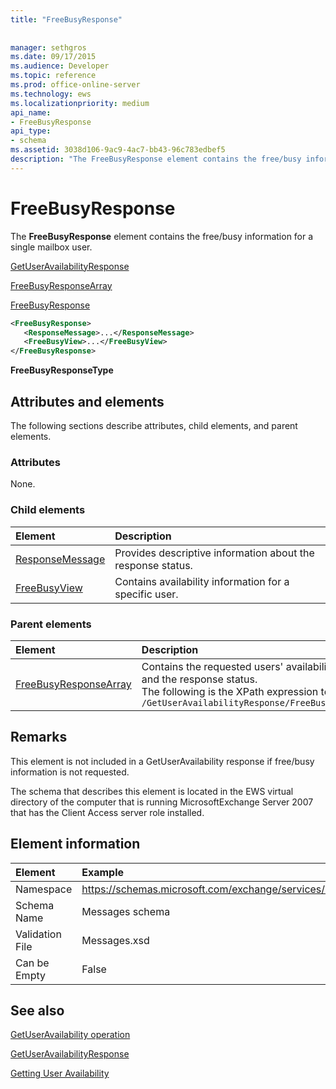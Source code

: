 ```yaml
---
title: "FreeBusyResponse"
 
 
manager: sethgros
ms.date: 09/17/2015
ms.audience: Developer
ms.topic: reference
ms.prod: office-online-server
ms.technology: ews
ms.localizationpriority: medium
api_name:
- FreeBusyResponse
api_type:
- schema
ms.assetid: 3038d106-9ac9-4ac7-bb43-96c783edbef5
description: "The FreeBusyResponse element contains the free/busy information for a single mailbox user."
---
```


# FreeBusyResponse

The **FreeBusyResponse** element contains the free/busy information for a single mailbox user. 
  
[GetUserAvailabilityResponse](getuseravailabilityresponse.md)
  
[FreeBusyResponseArray](freebusyresponsearray.md)
  
[FreeBusyResponse](freebusyresponse.md)
  
```xml
<FreeBusyResponse>
   <ResponseMessage>...</ResponseMessage>
   <FreeBusyView>...</FreeBusyView>
</FreeBusyResponse>
```

 **FreeBusyResponseType**
## Attributes and elements

The following sections describe attributes, child elements, and parent elements.
  
### Attributes

None.
  
### Child elements

|**Element**|**Description**|
|:-----|:-----|
|[ResponseMessage](responsemessage.md) <br/> |Provides descriptive information about the response status.  <br/> |
|[FreeBusyView](freebusyview.md) <br/> |Contains availability information for a specific user.  <br/> |
   
### Parent elements

|**Element**|**Description**|
|:-----|:-----|
|[FreeBusyResponseArray](freebusyresponsearray.md) <br/> |Contains the requested users' availability information and the response status.  <br/> The following is the XPath expression to this element:  <br/>  `/GetUserAvailabilityResponse/FreeBusyResponseArray` <br/> |
   
## Remarks

This element is not included in a GetUserAvailability response if free/busy information is not requested.
  
The schema that describes this element is located in the EWS virtual directory of the computer that is running MicrosoftExchange Server 2007 that has the Client Access server role installed.
  
## Element information

| Element | Example |
|:-----|:-----|
|Namespace  <br/> |https://schemas.microsoft.com/exchange/services/2006/messages  <br/> |
|Schema Name  <br/> |Messages schema  <br/> |
|Validation File  <br/> |Messages.xsd  <br/> |
|Can be Empty  <br/> |False  <br/> |
   
## See also



[GetUserAvailability operation](getuseravailability-operation.md)
  
[GetUserAvailabilityResponse](getuseravailabilityresponse.md)


[Getting User Availability](https://msdn.microsoft.com/library/d4133fcb-9b0f-4e6b-aadf-a389da83516a%28Office.15%29.aspx)


